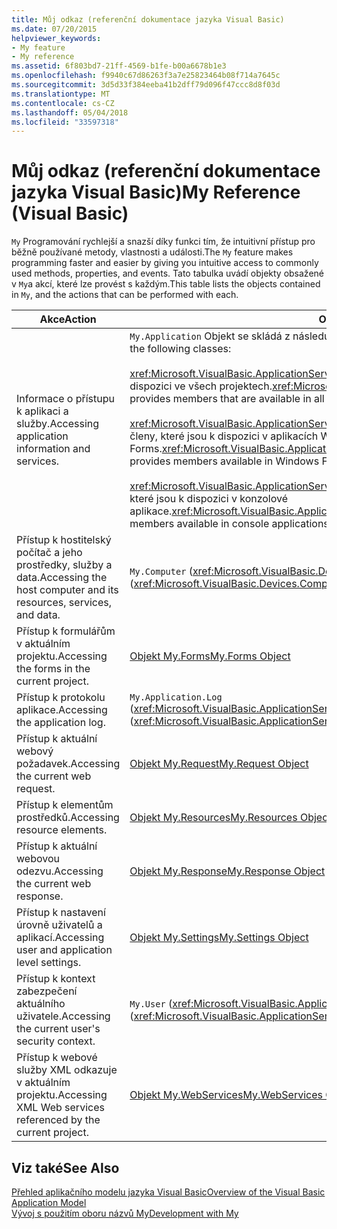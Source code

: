 ```yaml
---
title: Můj odkaz (referenční dokumentace jazyka Visual Basic)
ms.date: 07/20/2015
helpviewer_keywords:
- My feature
- My reference
ms.assetid: 6f803bd7-21ff-4569-b1fe-b00a6678b1e3
ms.openlocfilehash: f9940c67d86263f3a7e25823464b08f714a7645c
ms.sourcegitcommit: 3d5d33f384eeba41b2dff79d096f47ccc8d8f03d
ms.translationtype: MT
ms.contentlocale: cs-CZ
ms.lasthandoff: 05/04/2018
ms.locfileid: "33597318"
---
```

# <a name="my-reference-visual-basic"></a><span data-ttu-id="1587f-102">Můj odkaz (referenční dokumentace jazyka Visual Basic)</span><span class="sxs-lookup"><span data-stu-id="1587f-102">My Reference (Visual Basic)</span></span>
<span data-ttu-id="1587f-103">`My` Programování rychlejší a snazší díky funkci tím, že intuitivní přístup pro běžně používané metody, vlastnosti a události.</span><span class="sxs-lookup"><span data-stu-id="1587f-103">The `My` feature makes programming faster and easier by giving you intuitive access to commonly used methods, properties, and events.</span></span> <span data-ttu-id="1587f-104">Tato tabulka uvádí objekty obsažené v `My`a akcí, které lze provést s každým.</span><span class="sxs-lookup"><span data-stu-id="1587f-104">This table lists the objects contained in `My`, and the actions that can be performed with each.</span></span>  
  
|<span data-ttu-id="1587f-105">**Akce**</span><span class="sxs-lookup"><span data-stu-id="1587f-105">**Action**</span></span>|<span data-ttu-id="1587f-106">**Objekt**</span><span class="sxs-lookup"><span data-stu-id="1587f-106">**Object**</span></span>|  
|----------------|----------------|  
|<span data-ttu-id="1587f-107">Informace o přístupu k aplikaci a služby.</span><span class="sxs-lookup"><span data-stu-id="1587f-107">Accessing application information and services.</span></span>|<span data-ttu-id="1587f-108">`My.Application` Objekt se skládá z následujících tříd:</span><span class="sxs-lookup"><span data-stu-id="1587f-108">The `My.Application` object consists of the following classes:</span></span><br /><br /> <span data-ttu-id="1587f-109"><xref:Microsoft.VisualBasic.ApplicationServices.ApplicationBase> poskytuje členy, které jsou k dispozici ve všech projektech.</span><span class="sxs-lookup"><span data-stu-id="1587f-109"><xref:Microsoft.VisualBasic.ApplicationServices.ApplicationBase> provides members that are available in all projects.</span></span><br /><br /> <span data-ttu-id="1587f-110"><xref:Microsoft.VisualBasic.ApplicationServices.WindowsFormsApplicationBase> poskytuje členy, které jsou k dispozici v aplikacích Windows Forms.</span><span class="sxs-lookup"><span data-stu-id="1587f-110"><xref:Microsoft.VisualBasic.ApplicationServices.WindowsFormsApplicationBase> provides members available in Windows Forms applications.</span></span><br /><br /> <span data-ttu-id="1587f-111"><xref:Microsoft.VisualBasic.ApplicationServices.ConsoleApplicationBase> poskytuje členy, které jsou k dispozici v konzolové aplikace.</span><span class="sxs-lookup"><span data-stu-id="1587f-111"><xref:Microsoft.VisualBasic.ApplicationServices.ConsoleApplicationBase> provides members available in console applications.</span></span>|  
|<span data-ttu-id="1587f-112">Přístup k hostitelský počítač a jeho prostředky, služby a data.</span><span class="sxs-lookup"><span data-stu-id="1587f-112">Accessing the host computer and its resources, services, and data.</span></span>|<span data-ttu-id="1587f-113">`My.Computer` (<xref:Microsoft.VisualBasic.Devices.Computer>)</span><span class="sxs-lookup"><span data-stu-id="1587f-113">`My.Computer` (<xref:Microsoft.VisualBasic.Devices.Computer>)</span></span>|  
|<span data-ttu-id="1587f-114">Přístup k formulářům v aktuálním projektu.</span><span class="sxs-lookup"><span data-stu-id="1587f-114">Accessing the forms in the current project.</span></span>|[<span data-ttu-id="1587f-115">Objekt My.Forms</span><span class="sxs-lookup"><span data-stu-id="1587f-115">My.Forms Object</span></span>](../../../visual-basic/language-reference/objects/my-forms-object.md)|  
|<span data-ttu-id="1587f-116">Přístup k protokolu aplikace.</span><span class="sxs-lookup"><span data-stu-id="1587f-116">Accessing the application log.</span></span>|<span data-ttu-id="1587f-117">`My.Application.Log` (<xref:Microsoft.VisualBasic.ApplicationServices.ApplicationBase.Log%2A>)</span><span class="sxs-lookup"><span data-stu-id="1587f-117">`My.Application.Log` (<xref:Microsoft.VisualBasic.ApplicationServices.ApplicationBase.Log%2A>)</span></span>|  
|<span data-ttu-id="1587f-118">Přístup k aktuální webový požadavek.</span><span class="sxs-lookup"><span data-stu-id="1587f-118">Accessing the current web request.</span></span>|[<span data-ttu-id="1587f-119">Objekt My.Request</span><span class="sxs-lookup"><span data-stu-id="1587f-119">My.Request Object</span></span>](../../../visual-basic/language-reference/objects/my-request-object.md)|  
|<span data-ttu-id="1587f-120">Přístup k elementům prostředků.</span><span class="sxs-lookup"><span data-stu-id="1587f-120">Accessing resource elements.</span></span>|[<span data-ttu-id="1587f-121">Objekt My.Resources</span><span class="sxs-lookup"><span data-stu-id="1587f-121">My.Resources Object</span></span>](../../../visual-basic/language-reference/objects/my-resources-object.md)|  
|<span data-ttu-id="1587f-122">Přístup k aktuální webovou odezvu.</span><span class="sxs-lookup"><span data-stu-id="1587f-122">Accessing the current web response.</span></span>|[<span data-ttu-id="1587f-123">Objekt My.Response</span><span class="sxs-lookup"><span data-stu-id="1587f-123">My.Response Object</span></span>](../../../visual-basic/language-reference/objects/my-response-object.md)|  
|<span data-ttu-id="1587f-124">Přístup k nastavení úrovně uživatelů a aplikací.</span><span class="sxs-lookup"><span data-stu-id="1587f-124">Accessing user and application level settings.</span></span>|[<span data-ttu-id="1587f-125">Objekt My.Settings</span><span class="sxs-lookup"><span data-stu-id="1587f-125">My.Settings Object</span></span>](../../../visual-basic/language-reference/objects/my-settings-object.md)|  
|<span data-ttu-id="1587f-126">Přístup k kontext zabezpečení aktuálního uživatele.</span><span class="sxs-lookup"><span data-stu-id="1587f-126">Accessing the current user's security context.</span></span>|<span data-ttu-id="1587f-127">`My.User` (<xref:Microsoft.VisualBasic.ApplicationServices.User>)</span><span class="sxs-lookup"><span data-stu-id="1587f-127">`My.User` (<xref:Microsoft.VisualBasic.ApplicationServices.User>)</span></span>|  
|<span data-ttu-id="1587f-128">Přístup k webové služby XML odkazuje v aktuálním projektu.</span><span class="sxs-lookup"><span data-stu-id="1587f-128">Accessing XML Web services referenced by the current project.</span></span>|[<span data-ttu-id="1587f-129">Objekt My.WebServices</span><span class="sxs-lookup"><span data-stu-id="1587f-129">My.WebServices Object</span></span>](../../../visual-basic/language-reference/objects/my-webservices-object.md)|  
  
## <a name="see-also"></a><span data-ttu-id="1587f-130">Viz také</span><span class="sxs-lookup"><span data-stu-id="1587f-130">See Also</span></span>  
 [<span data-ttu-id="1587f-131">Přehled aplikačního modelu jazyka Visual Basic</span><span class="sxs-lookup"><span data-stu-id="1587f-131">Overview of the Visual Basic Application Model</span></span>](../../../visual-basic/developing-apps/development-with-my/overview-of-the-visual-basic-application-model.md)  
 [<span data-ttu-id="1587f-132">Vývoj s použitím oboru názvů My</span><span class="sxs-lookup"><span data-stu-id="1587f-132">Development with My</span></span>](../../../visual-basic/developing-apps/development-with-my/index.md)
